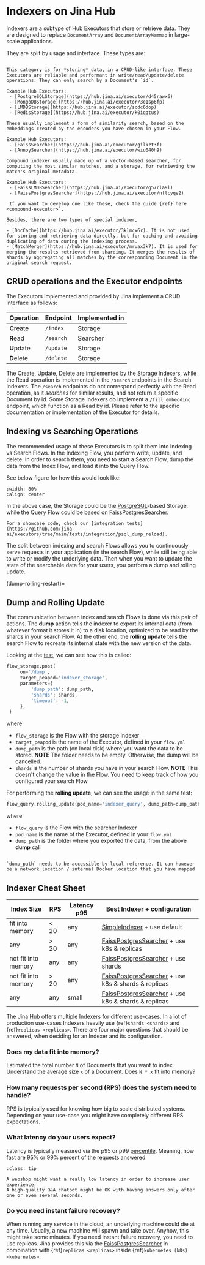 # Indexers on Jina Hub

Indexers are a subtype of Hub Executors that store or retrieve data. They are designed to replace `DocumentArray` and `DocumentArrayMemmap` in large-scale applications.

They are split by usage and interface. These types are:

```{tab} Storage

This category is for *storing* data, in a CRUD-like interface. These Executors are reliable and performant in write/read/update/delete operations. They can only search by a Document's `id`.

Example Hub Executors:
 - [PostgreSQLStorage](https://hub.jina.ai/executor/d45rawx6)
 - [MongoDBStorage](https://hub.jina.ai/executor/3e1sp6fp)
 - [LMDBStorage](https://hub.jina.ai/executor/scdc6dop)
 - [RedisStorage](https://hub.jina.ai/executor/k0iqqtus)
```
```{tab} Vector Searcher
These usually implement a form of similarity search, based on the embeddings created by the encoders you have chosen in your Flow.

Example Hub Executors:
 - [FaissSearcher](https://hub.jina.ai/executor/gilkzt3f)
 - [AnnoySearcher](https://hub.jina.ai/executor/wiu040h9) 
```
```{tab} Compound Indexer
Compound indexer usually made up of a vector-based searcher, for computing the most similar matches, and a storage, for retrieving the match's original metadata.

Example Hub Executors:
 - [FaissLMDBSearcher](https://hub.jina.ai/executor/g57rla9l)
 - [FaissPostgresSearcher](https://hub.jina.ai/executor/nflcyqe2)
 
 If you want to develop one like these, check the guide {ref}`here <compound-executor>`.
```

```{tip}
Besides, there are two types of special indexer,

- [DocCache](https://hub.jina.ai/executor/3klmcx6r). It is not used for storing and retrieving data directly, but for caching and avoiding duplicating of data during the indexing process.
- [MatchMerger](https://hub.jina.ai/executor/mruax3k7). It is used for merging the results retrieved from sharding. It merges the results of shards by aggregating all matches by the corresponding Document in the original search request. 

```

## CRUD operations and the Executor endpoints

The Executors implemented and provided by Jina implement a CRUD interface as follows:

| Operation  | Endpoint  | Implemented in |
|------------|-----------|----------------|
| **C**reate | `/index`  | Storage        |
| **R**ead   | `/search` | Searcher       |
| **U**pdate | `/update` | Storage        |
| **D**elete | `/delete` | Storage        |

The Create, Update, Delete are implemented by the Storage Indexers, while the Read operation is implemented in the `/search` endpoints in the Search Indexers. 
The `/search` endpoints do not correspond perfectly with the Read operation, as it _searches_ for similar results, and not return a specific Document by id.
Some Storage Indexers do implement a `/fill_embedding` endpoint, which function as a Read by id.
Please refer to the specific documentation or implementation of the Executor for details.

## Indexing vs Searching Operations

The recommended usage of these Executors is to split them into Indexing vs Search Flows.
In the Indexing Flow, you perform write, update, and delete. 
In order to search them, you need to start a Search Flow, dump the data from the Index Flow, and load it into the Query Flow.

See below figure for how this would look like:

```{figure} ../../../.github/images/replicas.png
:width: 80%
:align: center
```

In the above case, the Storage could be the [PostgreSQL](https://hub.jina.ai/executor/d45rawx6)-based Storage, while the Query Flow could be based on [FaissPostgresSearcher](https://hub.jina.ai/executor/nflcyqe2).

```{tip}
For a showcase code, check our [integration tests](https://github.com/jina-ai/executors/tree/main/tests/integration/psql_dump_reload).
```

The split between indexing and search Flows allows you to continuously serve requests in your application (in the search Flow), while still being able to write or modify the underlying data. Then when you want to update the state of the searchable data for your users, you perform a dump and rolling update.

(dump-rolling-restart)=
## Dump and Rolling Update

The communication between index and search Flows is done via this pair of actions.
The **dump** action tells the indexer to export its internal data (from whatever format it stores it in) to a disk location, optimized to be read by the shards in your search Flow.
At the other end, the **rolling update** tells the search Flow to recreate its internal state with the new version of the data.

Looking at the [test](https://github.com/jina-ai/executors/tree/main/tests/integration/psql_dump_reload/test_dump_psql.py), we can see how this is called:

```python
flow_storage.post(
     on='/dump',
     target_peapod='indexer_storage',
     parameters={
         'dump_path': dump_path,
         'shards': shards,
         'timeout': -1,
     },
 )
```

where

- `flow_storage` is the Flow with the storage Indexer
- `target_peapod` is the name of the Executor, defined in your `flow.yml`
- `dump_path` is the path (on local disk) where you want the data to be stored. **NOTE** The folder needs to be empty. Otherwise, the dump will be cancelled. 
- `shards` is the number of shards you have in your search Flow. **NOTE** This doesn't change the value in the Flow. You need to keep track of how you configured your search Flow

For performing the **rolling update**, we can see the usage in the same test:

```python
flow_query.rolling_update(pod_name='indexer_query', dump_path=dump_path)
```

where

- `flow_query` is the Flow with the searcher Indexer
- `pod_name` is the name of the Executor, defined in your `flow.yml`
- `dump_path` is the folder where you exported the data, from the above **dump** call

```{note}

`dump_path` needs to be accessible by local reference. It can however be a network location / internal Docker location that you have mapped 

```

## Indexer Cheat Sheet

| Index Size | RPS | Latency p95 | Best Indexer + configuration |
| --- | --- | --- | --- |
| fit into memory | < 20 | any | [SimpleIndexer](https://hub.jina.ai/executor/zb38xlt4) + use default |
| any | > 20 | any | [FaissPostgresSearcher](https://hub.jina.ai/executor/nflcyqe2) + use k8s & replicas |
| not fit into memory | any | any | [FaissPostgresSearcher](https://hub.jina.ai/executor/nflcyqe2) + use shards |
| not fit into memory | > 20 | any | [FaissPostgresSearcher](https://hub.jina.ai/executor/nflcyqe2) + use k8s & shards & replicas|
| any | any | small | [FaissPostgresSearcher](https://hub.jina.ai/executor/nflcyqe2) + use k8s & shards & replicas|


The [Jina Hub](http://hub.jina.ai) offers multiple Indexers for different use-cases.
In a lot of production use-cases Indexers heavily use {ref}`shards <shards>` and {ref}`replicas <replicas>`.
There are four major questions that should be answered, when deciding for an Indexer and its configuration.


### Does my data fit into memory?

Estimated the total number `N` of Documents that you want to index.
Understand the average size `x` of a Document.
Does `N * x` fit into memory?

### How many requests per second (RPS) does the system need to handle?

RPS is typically used for knowing how big to scale distributed systems.
Depending on your use-case you might have completely different RPS expectations.

### What latency do your users expect?

Latency is typically measured via the p95 or p99 [percentile](https://en.wikipedia.org/wiki/Percentile).
Meaning, how fast are 95% or 99% percent of the requests answered.

```{admonition} Tip
:class: tip

A webshop might want a really low latency in order to increase user experience.
A high-quality Q&A chatbot might be OK with having answers only after one or even several seconds.
```

### Do you need instant failure recovery?

When running any service in the cloud, an underlying machine could die at any time.
Usually, a new machine will spawn and take over.
Anyhow, this might take some minutes.
If you need instant failure recovery, you need to use replicas.
Jina provides this via the [FaissPostgresSearcher](https://hub.jina.ai/executor/nflcyqe2) in combination with {ref}`replicas <replicas>` inside {ref}`kubernetes (k8s) <kubernetes>`.


